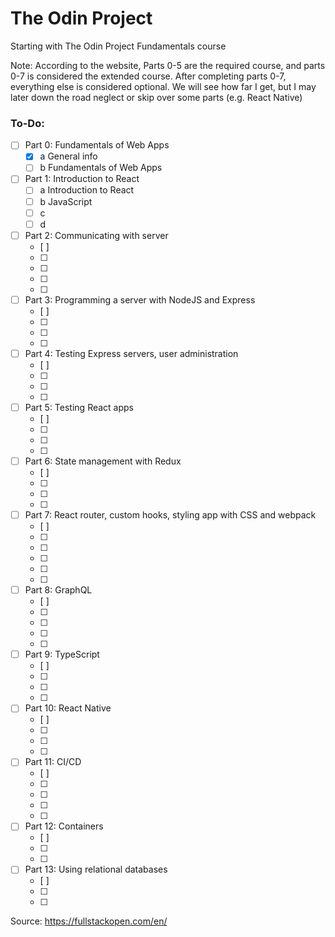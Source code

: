 # The Odin Project 
Starting with The Odin Project Fundamentals course

Note: According to the website, Parts 0-5 are the required course, and parts 0-7 is considered the extended course. After completing parts 0-7, everything else is considered optional. We will see how far I get, but I may later down the road neglect or skip over some parts (e.g. React Native)

### To-Do:
- [ ] Part 0: Fundamentals of Web Apps
  - [x] a General info
  - [ ] b Fundamentals of Web Apps

- [ ] Part 1: Introduction to React
  - [ ] a Introduction to React
  - [ ] b JavaScript
  - [ ] c
  - [ ] d

- [ ] Part 2: Communicating with server
  - [ ] 
  - [ ] 
  - [ ] 
  - [ ] 
  - [ ] 

- [ ] Part 3: Programming a server with NodeJS and Express
  - [ ] 
  - [ ] 
  - [ ] 
  - [ ] 

- [ ] Part 4: Testing Express servers, user administration
  - [ ] 
  - [ ] 
  - [ ] 
  - [ ] 

- [ ] Part 5: Testing React apps
  - [ ] 
  - [ ] 
  - [ ] 
  - [ ] 

- [ ] Part 6: State management with Redux
  - [ ] 
  - [ ] 
  - [ ] 
  - [ ] 

- [ ] Part 7: React router, custom hooks, styling app with CSS and webpack
  - [ ] 
  - [ ] 
  - [ ] 
  - [ ] 
  - [ ] 
  - [ ] 

- [ ] Part 8: GraphQL
  - [ ] 
  - [ ] 
  - [ ] 
  - [ ] 
  - [ ] 

- [ ] Part 9: TypeScript
  - [ ] 
  - [ ] 
  - [ ] 
  - [ ] 

- [ ] Part 10: React Native
  - [ ] 
  - [ ] 
  - [ ] 
  - [ ] 

- [ ] Part 11: CI/CD
  - [ ] 
  - [ ] 
  - [ ] 
  - [ ] 
  - [ ] 

- [ ] Part 12: Containers
  - [ ] 
  - [ ] 
  - [ ] 

- [ ] Part 13: Using relational databases
  - [ ] 
  - [ ] 
  - [ ] 

Source: https://fullstackopen.com/en/